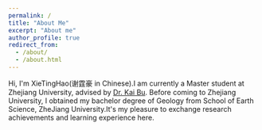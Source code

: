 ```yaml
---
permalink: /
title: "About Me"
excerpt: "About me"
author_profile: true
redirect_from: 
  - /about/
  - /about.html
---
```


Hi, I'm XieTingHao(谢霆豪 in Chinese).I am currently a Master student at Zhejiang University, advised by [Dr. Kai Bu](https://list.zju.edu.cn/kaibu/). Before coming to Zhejiang University, I obtained my bachelor degree of Geology from School of Earth Science, ZheJiang University.It's my pleasure to exchange research achievements and learning experience here.

